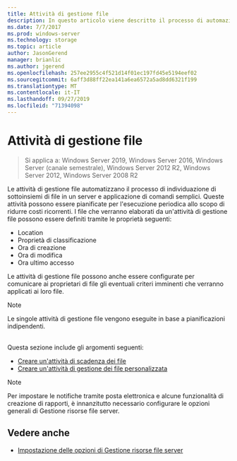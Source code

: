 ```yaml
---
title: Attività di gestione file
description: In questo articolo viene descritto il processo di automazione delle attività di gestione file
ms.date: 7/7/2017
ms.prod: windows-server
ms.technology: storage
ms.topic: article
author: JasonGerend
manager: brianlic
ms.author: jgerend
ms.openlocfilehash: 257ee2955c4f521d14f01ec197fd45e5194eef02
ms.sourcegitcommit: 6aff3d88ff22ea141a6ea6572a5ad8dd6321f199
ms.translationtype: MT
ms.contentlocale: it-IT
ms.lasthandoff: 09/27/2019
ms.locfileid: "71394098"
---
```

# <a name="file-management-tasks"></a>Attività di gestione file

> Si applica a: Windows Server 2019, Windows Server 2016, Windows Server (canale semestrale), Windows Server 2012 R2, Windows Server 2012, Windows Server 2008 R2

Le attività di gestione file automatizzano il processo di individuazione di sottoinsiemi di file in un server e applicazione di comandi semplici. Queste attività possono essere pianificate per l'esecuzione periodica allo scopo di ridurre costi ricorrenti. I file che verranno elaborati da un'attività di gestione file possono essere definiti tramite le proprietà seguenti:

-   Location
-   Proprietà di classificazione
-   Ora di creazione
-   Ora di modifica
-   Ora ultimo accesso

Le attività di gestione file possono anche essere configurate per comunicare ai proprietari di file gli eventuali criteri imminenti che verranno applicati ai loro file.

> [!Note]
> Le singole attività di gestione file vengono eseguite in base a pianificazioni indipendenti.

<br />
Questa sezione include gli argomenti seguenti:

-   [Creare un'attività di scadenza dei file](create-file-expiration-task.md)
-   [Creare un'attività di gestione dei file personalizzata](create-custom-file-management-task.md)

> [!Note]
> Per impostare le notifiche tramite posta elettronica e alcune funzionalità di creazione di rapporti, è innanzitutto necessario configurare le opzioni generali di Gestione risorse file server.

## <a name="see-also"></a>Vedere anche

-   [Impostazione delle opzioni di Gestione risorse file server](setting-file-server-resource-manager-options.md)


